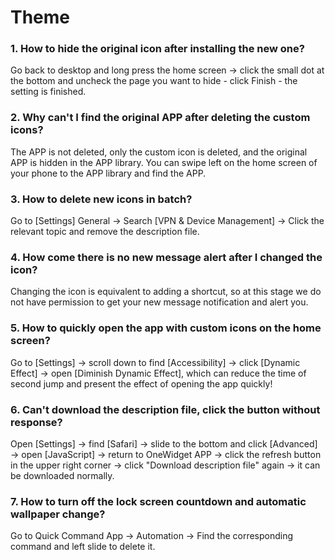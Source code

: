 # Theme

### 1. How to hide the original icon after installing the new one?
Go back to desktop and long press the home screen → click the small dot at the bottom and uncheck the page you want to hide - click Finish - the setting is finished.

### 2. Why can't I find the original APP after deleting the custom icons?
The APP is not deleted, only the custom icon is deleted, and the original APP is hidden in the APP library. You can swipe left on the home screen of your phone to the APP library and find the APP.

### 3. How to delete new icons in batch?
Go to [Settings] General → Search [VPN & Device Management] → Click the relevant topic and remove the description file.

### 4. How come there is no new message alert after I changed the icon?
Changing the icon is equivalent to adding a shortcut, so at this stage we do not have permission to get your new message notification and alert you.

### 5. How to quickly open the app with custom icons on the home screen?
Go to [Settings] → scroll down to find [Accessibility] → click [Dynamic Effect] → open [Diminish Dynamic Effect], which can reduce the time of second jump and present the effect of opening the app quickly!

### 6. Can't download the description file, click the button without response?
Open [Settings] → find [Safari] → slide to the bottom and click [Advanced] → open [JavaScript] → return to OneWidget APP → click the refresh button in the upper right corner → click "Download description file" again → it can be downloaded normally.

### 7. How to turn off the lock screen countdown and automatic wallpaper change?
Go to Quick Command App → Automation → Find the corresponding command and left slide to delete it.
